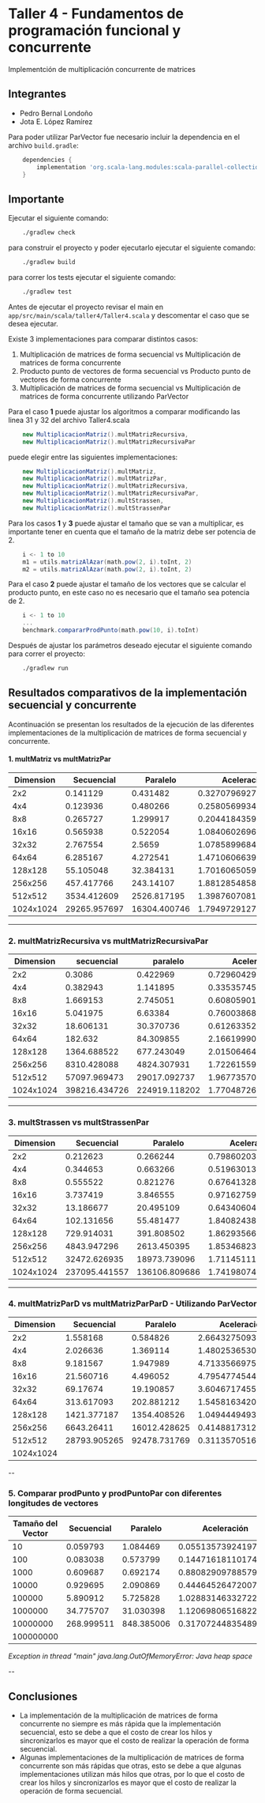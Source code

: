 # Taller 4  - Fundamentos de programación funcional y concurrente

Implementción de multiplicación concurrente de matrices


## Integrantes
- Pedro Bernal Londoño
- Jota E. López Ramírez


Para poder utilizar ParVector fue necesario incluir la dependencia en el archivo `build.gradle`:

```groovy
    dependencies {
        implementation 'org.scala-lang.modules:scala-parallel-collections_2.13:1.0.3'
    }
```

## Importante 
Ejecutar el siguiente comando:

```bash
    ./gradlew check
```
para construir el proyecto y poder ejecutarlo ejecutar el siguiente comando:
```bash
    ./gradlew build
```
para correr los tests ejecutar el siguiente comando:
```bash
    ./gradlew test
```

Antes de ejecutar el proyecto revisar el main en `app/src/main/scala/taller4/Taller4.scala` y descomentar el caso que se desea ejecutar.

Existe 3 implementaciones para comparar distintos casos:
1. Multiplicación de matrices de forma secuencial vs Multiplicación de matrices de forma concurrente
2. Producto punto de vectores de forma secuencial vs Producto punto de vectores de forma concurrente
3. Multiplicación de matrices de forma secuencial vs Multiplicación de matrices de forma concurrente utilizando ParVector


Para el caso **1** puede ajustar los algoritmos a comparar modificando las linea 31 y 32 del archivo Taller4.scala

```scala
    new MultiplicacionMatriz().multMatrizRecursiva,
    new MultiplicacionMatriz().multMatrizRecursivaPar
```
puede elegir entre las siguientes implementaciones:

```scala
    new MultiplicacionMatriz().multMatriz,
    new MultiplicacionMatriz().multMatrizPar,
    new MultiplicacionMatriz().multMatrizRecursiva,
    new MultiplicacionMatriz().multMatrizRecursivaPar,
    new MultiplicacionMatriz().multStrassen,
    new MultiplicacionMatriz().multStrassenPar
```
Para los casos **1** y **3** puede ajustar el tamaño que se van a multiplicar, es importante tener en cuenta que el tamaño de la matriz debe ser potencia de 2.

```scala
    i <- 1 to 10
    m1 = utils.matrizAlAzar(math.pow(2, i).toInt, 2)
    m2 = utils.matrizAlAzar(math.pow(2, i).toInt, 2)
```
Para el caso **2** puede ajustar el tamaño de los vectores que se calcular el producto punto, en este caso no es necesario que el tamaño sea potencia de 2.

```scala
    i <- 1 to 10
    ...
    benchmark.compararProdPunto(math.pow(10, i).toInt)
```  

Después de ajustar los parámetros deseado ejecutar el siguiente comando para correr el proyecto:

```bash
    ./gradlew run
```

## Resultados comparativos de la implementación secuencial y concurrente

Acontinuación se presentan los resultados de la ejecución de las diferentes implementaciones de la multiplicación de matrices de forma secuencial y concurrente.

#### 1. multMatriz vs multMatrizPar

| Dimension | Secuencial   | Paralelo     | Aceleración  |
|-----------|--------------|--------------|--------------|
| 2x2       | 0.141129     | 0.431482     | 0.32707969277976834  |
| 4x4       | 0.123936     | 0.480266     | 0.2580569934161486   |
| 8x8       | 0.265727     | 1.299917     | 0.20441843594629502  |
| 16x16     | 0.565938     | 0.522054     | 1.08406026962728     |
| 32x32     | 2.767554     | 2.5659       | 1.0785899684321292   |
| 64x64     | 6.285167     | 4.272541     | 1.471060663900007    |
| 128x128   | 55.105048    | 32.384131    | 1.7016065059766465   |
| 256x256   | 457.417766   | 243.14107    | 1.8812854858292758   |
| 512x512   | 3534.412609  | 2526.817195  | 1.3987607081326672   |
| 1024x1024 | 29265.957697 | 16304.400746 | 1.7949729127076255   |

---

### 2. multMatrizRecursiva vs multMatrizRecursivaPar

| Dimension  | secuencial   | paralelo     | Aceleracion                 |
|------------|--------------|--------------|-----------------------------|
| 2x2        | 0.3086       | 0.422969     | 0.7296042972416418        |
| 4x4        | 0.382943     | 1.141895     | 0.33535745405663386       |
| 8x8        | 1.669153     | 2.745051     | 0.6080590123826479        |
| 16x16      | 5.041975     | 6.63384      | 0.7600386804625978        |
| 32x32      | 18.606131    | 30.370736    | 0.6126335232705589        |
| 64x64      | 182.632      | 84.309855    | 2.166199906286163         |
| 128x128    | 1364.688522  | 677.243049   | 2.015064641881618         |
| 256x256    | 8310.428088  | 4824.307931  | 1.7226155972753971        |
| 512x512    | 57097.969473 | 29017.092737 | 1.9677357063477892        |
| 1024x1024  | 398216.434726| 224919.118202| 1.7704872663086006        |

---

### 3. multStrassen vs multStrassenPar

| Dimension | Secuencial    | Paralelo      | Aceleración  |
|-----------|---------------|---------------|--------------|
| 2x2       | 0.212623      | 0.266244      | 0.7986020342242455   |
| 4x4       | 0.344653      | 0.663266      | 0.5196301333100144   |
| 8x8       | 0.555522      | 0.821276      | 0.6764132885899502   |
| 16x16     | 3.737419      | 3.846555      | 0.9716275992413992   |
| 32x32     | 13.186677     | 20.495109     | 0.6434060438517307   |
| 64x64     | 102.131656    | 55.481477     | 1.84082438901185     |
| 128x128   | 729.914031    | 391.808502    | 1.8629356618708597   |
| 256x256   | 4843.947296   | 2613.450395   | 1.8534682369588271   |
| 512x512   | 32472.626935  | 18973.739096  | 1.711451115180866    |
| 1024x1024 | 237095.441557 | 136106.809686 | 1.74198074368198     |

---

### 4. multMatrizParD vs multMatrizParParD  - Utilizando ParVector

| Dimension | Secuencial    | Paralelo      | Aceleración  |
|-----------|---------------|---------------|--------------|
| 2x2       | 1.558168      | 0.584826      | 2.6643275093788583   |
| 4x4       | 2.026636      | 1.369114      | 1.480253653092438    |
| 8x8       | 9.181567      | 1.947989      | 4.713356697599422    |
| 16x16     | 21.560716     | 4.496052      | 4.795477454442253    |
| 32x32     | 69.17674      | 19.190857     | 3.6046717455088113   |
| 64x64     | 313.617093    | 202.881212    | 1.5458163420277675   |
| 128x128   | 1421.377187   | 1354.408526   | 1.0494449493741596   |
| 256x256   | 6643.26411    | 16012.428625  | 0.4148817312839076   |
| 512x512   | 28793.905265  | 92478.731769  | 0.3113570516616023   |
| 1024x1024 |               |               |                      |

--

### 5. Comparar prodPunto y prodPuntoPar con diferentes longitudes de vectores

| Tamaño del Vector | Secuencial    | Paralelo      | Aceleración  |
|-------------------|---------------|---------------|--------------|
| 10                | 0.059793      | 1.084469      | 0.05513573924197004 |
| 100               | 0.083038      | 0.573799      | 0.1447161811017447  |
| 1000              | 0.609687      | 0.692174      | 0.8808290978857918  |
| 10000             | 0.929695      | 2.090869      | 0.4446452647200757  |
| 100000            | 5.890912      | 5.725828      | 1.0288314633272253  |
| 1000000           | 34.775707     | 31.030398     | 1.1206980651682261  |
| 10000000          | 268.999511    | 848.385006    | 0.3170724483548923  |
| 100000000         |               |               |                     |

*Exception in thread "main" java.lang.OutOfMemoryError: Java heap space*

--

## Conclusiones

- La implementación de la multiplicación de matrices de forma concurrente no siempre es más rápida que la implementación secuencial, esto se debe a que el costo de crear los hilos y sincronizarlos es mayor que el costo de realizar la operación de forma secuencial.
- Algunas implementaciones de la multiplicación de matrices de forma concurrente son más rápidas que otras, esto se debe a que algunas implementaciones utilizan más hilos que otras, por lo que el costo de crear los hilos y sincronizarlos es mayor que el costo de realizar la operación de forma secuencial.

